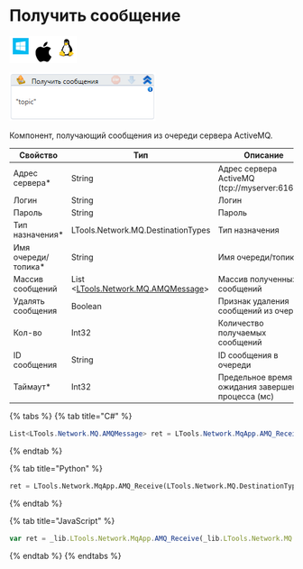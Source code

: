 # Получить сообщение

![](<../../../../.gitbook/assets/image (100) (1) (1) (1) (1) (1) (1) (247).png>)

![](<../../../../.gitbook/assets/image (359).png>)

Компонент, получающий сообщения из очереди сервера ActiveMQ.

| Свойство             | Тип                                                               | Описание                                           |
| -------------------- | ----------------------------------------------------------------- | -------------------------------------------------- |
| Адрес сервера\*      | String                                                            | Адрес сервера ActiveMQ (tcp://myserver:61616/)     |
| Логин                | String                                                            | Логин                                              |
| Пароль               | String                                                            | Пароль                                             |
| Тип назначения\*     | LTools.Network.MQ.DestinationTypes                                | Тип назначения                                     |
| Имя очереди/топика\* | String                                                            | Имя очереди/топика                                 |
| Массив сообщений     | List <[LTools.Network.MQ.AMQMessage](../datatypes/amqmessage.md)> | Массив полученных сообщений                        |
| Удалять сообщения    | Boolean                                                           | Признак удаления сообщений из очереди              |
| Кол-во               | Int32                                                             | Количество получаемых сообщений                    |
| ID сообщения         | String                                                            | ID сообщения в очереди                             |
| Таймаут\*            | Int32                                                             | Предельное время ожидания завершения процесса (мс) |

{% tabs %}
{% tab title="C#" %}
```csharp
List<LTools.Network.MQ.AMQMessage> ret = LTools.Network.MqApp.AMQ_Receive(LTools.Network.MQ.DestinationTypes.TOPIC, "tcp://myserver:61616/", "login", "password", "topic", true, 10000, 10);
```
{% endtab %}

{% tab title="Python" %}
```python
ret = LTools.Network.MqApp.AMQ_Receive(LTools.Network.MQ.DestinationTypes.TOPIC, "tcp://myserver:61616/", "login", "password", "topic", True, 10000, 10)
```
{% endtab %}

{% tab title="JavaScript" %}
```javascript
var ret = _lib.LTools.Network.MqApp.AMQ_Receive(_lib.LTools.Network.MQ.DestinationTypes.TOPIC, "tcp://myserver:61616/", "login", "password", "topic", true, 10000, 10);
```
{% endtab %}
{% endtabs %}
